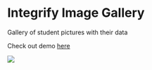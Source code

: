 # Integrify Image Gallery

Gallery of student pictures with their data

Check out demo [here](https://antonijak.github.io/10-Image-Gallery/)

![](example.gif)

